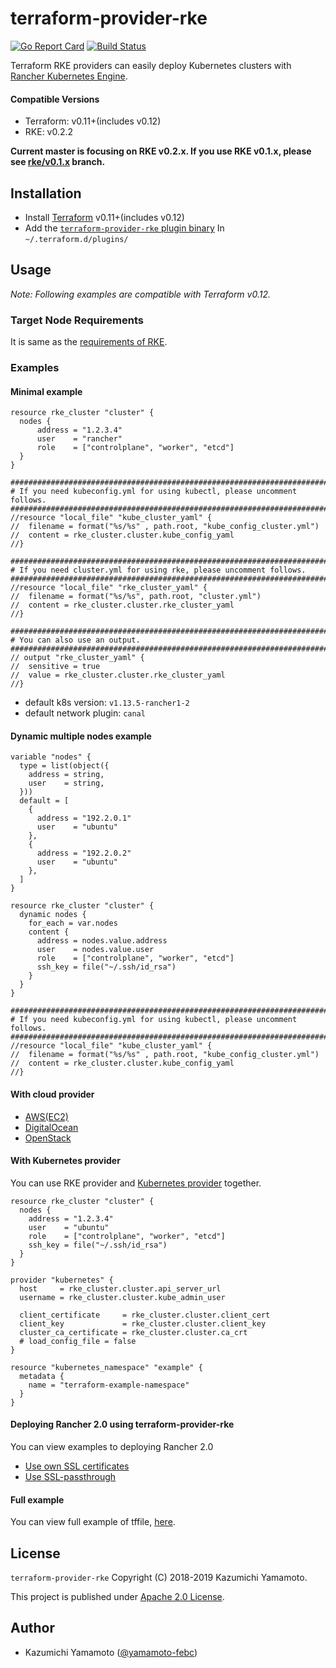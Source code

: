 # terraform-provider-rke


[![Go Report Card](https://goreportcard.com/badge/github.com/yamamoto-febc/terraform-provider-rke)](https://goreportcard.com/report/github.com/yamamoto-febc/terraform-provider-rke)
[![Build Status](https://travis-ci.org/yamamoto-febc/terraform-provider-rke.svg?branch=master)](https://travis-ci.org/yamamoto-febc/terraform-provider-rke)

Terraform RKE providers can easily deploy Kubernetes clusters with [Rancher Kubernetes Engine](https://github.com/rancher/rke).  

#### Compatible Versions

- Terraform: v0.11+(includes v0.12)
- RKE: v0.2.2

**Current master is focusing on RKE v0.2.x. If you use RKE v0.1.x, please see [rke/v0.1.x](https://github.com/yamamoto-febc/terraform-provider-rke/tree/rke/v0.1.x) branch.**

## Installation

- Install [Terraform](https://www.terraform.io/downloads.html) v0.11+(includes v0.12) 
- Add the [`terraform-provider-rke` plugin binary](https://github.com/yamamoto-febc/terraform-provider-rke/releases/latest) In `~/.terraform.d/plugins/` 

## Usage

*Note: Following examples are compatible with Terraform v0.12.*

### Target Node Requirements

It is same as the [requirements of RKE](https://github.com/rancher/rke/blob/master/README.md#requirements).  

### Examples

#### Minimal example

```hcl
resource rke_cluster "cluster" {
  nodes {
      address = "1.2.3.4"
      user    = "rancher"
      role    = ["controlplane", "worker", "etcd"]
  }
}

###############################################################################
# If you need kubeconfig.yml for using kubectl, please uncomment follows.
###############################################################################
//resource "local_file" "kube_cluster_yaml" {
//  filename = format("%s/%s" , path.root, "kube_config_cluster.yml")
//  content = rke_cluster.cluster.kube_config_yaml
//}

###############################################################################
# If you need cluster.yml for using rke, please uncomment follows.
###############################################################################
//resource "local_file" "rke_cluster_yaml" {
//  filename = format("%s/%s", path.root, "cluster.yml")
//  content = rke_cluster.cluster.rke_cluster_yaml
//}

###############################################################################
# You can also use an output.
###############################################################################
// output "rke_cluster_yaml" {
//  sensitive = true
//  value = rke_cluster.cluster.rke_cluster_yaml
//}
```

* default k8s version: `v1.13.5-rancher1-2`
* default network plugin: `canal`

#### Dynamic multiple nodes example

```hcl
variable "nodes" {
  type = list(object({
    address = string,
    user    = string,
  }))
  default = [
    {
      address = "192.2.0.1"
      user    = "ubuntu"
    },
    {
      address = "192.2.0.2"
      user    = "ubuntu"
    },
  ]
}

resource rke_cluster "cluster" {
  dynamic nodes {
    for_each = var.nodes
    content {
      address = nodes.value.address
      user    = nodes.value.user
      role    = ["controlplane", "worker", "etcd"]
      ssh_key = file("~/.ssh/id_rsa")
    }
  }
}

###############################################################################
# If you need kubeconfig.yml for using kubectl, please uncomment follows.
###############################################################################
//resource "local_file" "kube_cluster_yaml" {
//  filename = format("%s/%s" , path.root, "kube_config_cluster.yml")
//  content = rke_cluster.cluster.kube_config_yaml
//}
```

#### With cloud provider

- [AWS(EC2)](examples/aws_ec2)
- [DigitalOcean](examples/digitalocean)
- [OpenStack](https://github.com/mcapuccini/terraform-openstack-rke)

#### With Kubernetes provider 

You can use RKE provider and [Kubernetes provider](https://www.terraform.io/docs/providers/kubernetes/index.html) together.

```hcl
resource rke_cluster "cluster" {
  nodes {
    address = "1.2.3.4"
    user    = "ubuntu"
    role    = ["controlplane", "worker", "etcd"]
    ssh_key = file("~/.ssh/id_rsa")
  }
}

provider "kubernetes" {
  host     = rke_cluster.cluster.api_server_url
  username = rke_cluster.cluster.kube_admin_user

  client_certificate     = rke_cluster.cluster.client_cert
  client_key             = rke_cluster.cluster.client_key
  cluster_ca_certificate = rke_cluster.cluster.ca_crt
  # load_config_file = false
}

resource "kubernetes_namespace" "example" {
  metadata {
    name = "terraform-example-namespace"
  }
}
```

#### Deploying Rancher 2.0 using terraform-provider-rke

You can view examples to deploying Rancher 2.0
 
 - [Use own SSL certificates](examples/rancher_server_minimal/example.tf)
 - [Use SSL-passthrough](examples/rancher_server_ssl_passthrough/example.tf)

#### Full example

You can view full example of tffile, [here](examples/full/example.tf).

## License

 `terraform-provider-rke` Copyright (C) 2018-2019 Kazumichi Yamamoto.

  This project is published under [Apache 2.0 License](LICENSE.txt).
  
## Author

  * Kazumichi Yamamoto ([@yamamoto-febc](https://github.com/yamamoto-febc))
